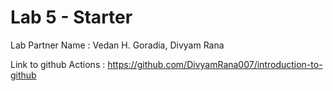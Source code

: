 # Lab 5 - Starter

Lab Partner Name : Vedan H. Goradia, Divyam Rana

Link to github Actions :  https://github.com/DivyamRana007/introduction-to-github
